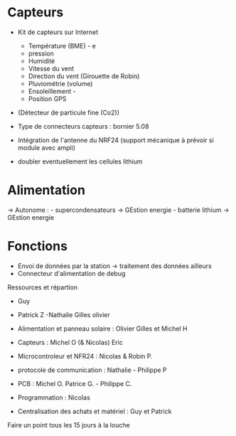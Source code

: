 # Capteurs



- Kit de capteurs sur Internet 
    - Température     (BME)  - e
    - pression
    - Humidité
    - Vitesse du vent
    - Direction du vent (Girouette de Robin)
    - Pluviométrie (volume)
    - Ensoleillement - 
    - Position GPS
- (Détecteur de particule fine (Co2))

- Type de connecteurs capteurs : bornier 5.08

- Intégration de l'antenne du NRF24 (support mécanique à prévoir si module avec ampli)
- doubler eventuellement les cellules lithium


# Alimentation

-> Autonome : 
    - supercondensateurs -> GEstion energie
    - batterie lithium  -> GEstion energie

# Fonctions

- Envoi de données par la station -> traitement des données ailleurs 
- Connecteur d'alimentation de debug

 
Ressources et répartion
- Guy
- Patrick Z
-Nathalie
Gilles
olivier



- Alimentation et panneau solaire : Olivier
                Gilles et Michel H

- Capteurs : Michel O (& Nicolas) Eric 

- Microcontroleur et NFR24 : Nicolas & Robin P.

- protocole de communication : Nathalie - Philippe P

- PCB : Michel O. Patrice G. - Philippe C.

- Programmation : Nicolas

- Centralisation des achats et matériel : Guy et Patrick


Faire un point tous les 15 jours à la louche

